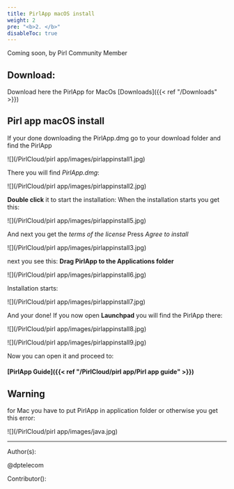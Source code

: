 ```yaml
---
title: PirlApp macOS install
weight: 2
pre: "<b>2. </b>"
disableToc: true
---
```



Coming soon, by Pirl Community Member

## Download:
Download here the PirlApp for MacOs
[Downloads]({{< ref "/Downloads" >}})

## Pirl app macOS install

If your done downloading the PirlApp.dmg go to your download folder and find the PirlApp

![](/PirlCloud/pirl app/images/pirlappinstall1.jpg)

There you will find *PirlApp.dmg*:

![](/PirlCloud/pirl app/images/pirlappinstall2.jpg)

**Double click** it to start the installation:
When the installation starts you get this:


![](/PirlCloud/pirl app/images/pirlappinstall5.jpg)

And next you get the *terms of the license*
Press *Agree to install*

![](/PirlCloud/pirl app/images/pirlappinstall3.jpg)

next you see this:
**Drag PirlApp to the Applications folder**

![](/PirlCloud/pirl app/images/pirlappinstall6.jpg)

Installation starts:

![](/PirlCloud/pirl app/images/pirlappinstall7.jpg)

And your done!
If you now open **Launchpad** you will find the PirlApp there:

![](/PirlCloud/pirl app/images/pirlappinstall8.jpg)

![](/PirlCloud/pirl app/images/pirlappinstall9.jpg)

Now you can open it and proceed to:

#### [PirlApp Guide]({{< ref "/PirlCloud/pirl app/Pirl app guide" >}})



## Warning


for Mac you have to put PirlApp in application folder or otherwise you get this error:

![](/PirlCloud/pirl app/images/java.jpg)






















---
Author(s):

@dptelecom

Contributor():
